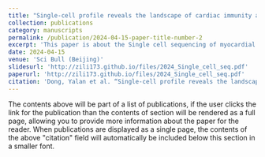 ```yaml
---
title: "Single-cell profile reveals the landscape of cardiac immunity and identifies a cardio-protective Ym-1hi neutrophil in myocardial ischemia-reperfusion injury"
collection: publications
category: manuscripts
permalink: /publication/2024-04-15-paper-title-number-2
excerpt: 'This paper is about the Single cell sequencing of myocardial ischemia-reperfusion injury.'
date: 2024-04-15
venue: 'Sci Bull (Beijing)'
slidesurl: 'http://zili173.github.io/files/2024_Single_cell_seq.pdf'
paperurl: 'http://zili173.github.io/files/2024_Single_cell_seq.pdf'
citation: 'Dong, Yalan et al. “Single-cell profile reveals the landscape of cardiac immunity and identifies a cardio-protective Ym-1hi neutrophil in myocardial ischemia-reperfusion injury.” Science bulletin vol. 69,7 (2024): 949-967. doi:10.1016/j.scib.2024.02.003'
---
```


The contents above will be part of a list of publications, if the user clicks the link for the publication than the contents of section will be rendered as a full page, allowing you to provide more information about the paper for the reader. When publications are displayed as a single page, the contents of the above "citation" field will automatically be included below this section in a smaller font.
